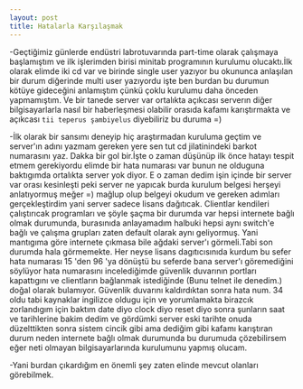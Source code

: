 ```yaml
---
layout: post
title: Hatalarla Karşılaşmak
---
```


-Geçtiğimiz günlerde endüstri labrotuvarında part-time olarak çalışmaya başlamıştım ve 
ilk işlerimden birisi minitab programının kurulumu olucaktı.İlk olarak elimde iki cd var ve birinde single user yazıyor 
bu okununca anlaşılan bir durum diğerinde multi user yazıyordu işte ben burdan bu durumun
kötüye gideceğini anlamıştım çünkü çoklu kurulumu daha önceden yapmamıştım.
Ve bir tanede server var ortalıkta açıkcası serverın diğer bilgisayarlarla 
nasıl bir haberleşmesi olabilir orasıda kafamı karıştırmakta ve açıkcası `tii teperus şambiyelus` diyebiliriz bu duruma =)

-İlk olarak bir sansımı deneyip hiç araştırmadan kuruluma geçtim ve 
server'ın adını yazmam gereken yere sen tut cd jilatinindeki barkot numarasını yaz.
Dakka bir gol bir.İşte o zaman düşünüp ilk önce hatayı tespit etmem gerekiyordu 
elimde bir hata numarası var bunun ne olduguna baktıgımda ortalıkta server yok diyor.
E o zaman dedim işin içinde bir server var orası kesinleşti peki server ne yapıcak 
burda kurulum belgesi herşeyi anlatıyormuş meğer =) mağlup olup
belgeyi okudum ve gereken adımları gerçekleştirdim yani server sadece lisans dağıtıcak.
Clientlar kendileri çalıştırıcak programları ve şöyle şaçma bir durumda
var hepsi internete bağlı olmak durumunda, burasınıda anlayamadım halbuki hepsi aynı switch'e bağlı ve 
çalışma grupları zaten default olarak aynı geliyormuş.
Yani mantıgıma göre internete çıkmasa bile ağdaki server'ı görmeli.Tabi son durumda hala görmemekte.
Her neyse lisans dagıtıcısınıda kurdum bu sefer hata numarası 
15 'den 96 'ya dönüştü bu seferde bana server'ı göremediğini söylüyor hata numarasını incelediğimde 
güvenlik duvarının portları kapattıgını ve clientların
bağlanmak istediğinde (Bunu telnet ile denedim.) doğal olarak bulamıyor.
Güvenlik duvarını kaldırdıktan sonra hata num. 34 oldu tabi kaynaklar ingilizce oldugu
için ve yorumlamakta birazcık zorlandıgım için baktım date diyo clock diyo reset diyo sonra şunların 
saat ve tarihlerine bakim dedim ve gördümki server eski 
tarihte onuda düzelttikten sonra sistem cincik gibi ama dediğim gibi kafamı karıştıran durum 
neden internete bağlı olmak durumunda bu durumuda çözebilirsem eğer
neti olmayan bilgisayarlarında kurulumunu yapmış olucam. 

-Yani burdan çıkardığım en önemli şey zaten elinde mevcut olanları görebilmek.

